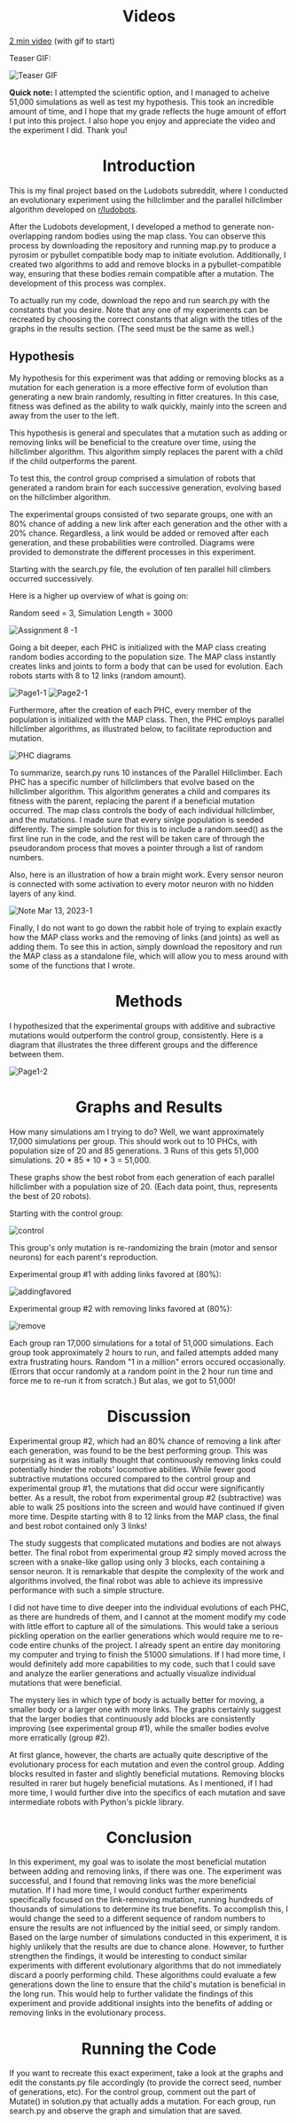 <h1 align="center"><b>Videos</b></h1>

[2 min video](https://youtu.be/cCtkKFuCfnA) (with gif to start)

Teaser GIF:

![Teaser GIF](https://user-images.githubusercontent.com/86979153/225202489-f22f2644-be47-4e15-bc07-e66664ee422b.gif)

**Quick note:** I attempted the scientific option, and I managed to acheive 51,000 simulations as well as test my hypothesis. This took an incredible amount of time, and I hope that my grade reflects the huge amount of effort I put into this project. I also hope you enjoy and appreciate the video and the experiment I did. Thank you!


<h1 align="center"><b>Introduction</b></h1>

This is my final project based on the Ludobots subreddit, where I conducted an evolutionary experiment using the hillclimber and the parallel hillclimber algorithm developed on [r/ludobots](https://www.reddit.com/r/ludobots/).

After the Ludobots development, I developed a method to generate non-overlapping random bodies using the map class. You can observe this process by downloading the repository and running map.py to produce a pyrosim or pybullet compatible body map to initiate evolution. Additionally, I created two algorithms to add and remove blocks in a pybullet-compatible way, ensuring that these bodies remain compatible after a mutation. The development of this process was complex.

To actually run my code, download the repo and run search.py with the constants that you desire. Note that any one of my experiments can be recreated by choosing the correct constants that align with the titles of the graphs in the results section. (The seed must be the same as well.)

<h2 align="left"><b>Hypothesis</b></h1>
My hypothesis for this experiment was that adding or removing blocks as a mutation for each generation is a more effective form of evolution than generating a new brain randomly, resulting in fitter creatures. In this case, fitness was defined as the ability to walk quickly, mainly into the screen and away from the user to the left.

This hypothesis is general and speculates that a mutation such as adding or removing links will be beneficial to the creature over time, using the hillclimber algorithm. This algorithm simply replaces the parent with a child if the child outperforms the parent.


To test this, the control group comprised a simulation of robots that generated a random brain for each successive generation, evolving based on the hillclimber algorithm.

The experimental groups consisted of two separate groups, one with an 80% chance of adding a new link after each generation and the other with a 20% chance. Regardless, a link would be added or removed after each generation, and these probabilities were controlled. Diagrams were provided to demonstrate the different processes in this experiment.

Starting with the search.py file, the evolution of ten parallel hill climbers occurred successively.

Here is a higher up overview of what is going on:

Random seed = 3, Simulation Length = 3000

![Assignment 8 -1](https://user-images.githubusercontent.com/86979153/224610453-9d058c7b-adb7-4313-bef5-b6658bb6a9d5.jpg)

Going a bit deeper, each PHC is initialized with the MAP class creating random bodies according to the population size. The MAP class instantly creates links and joints to form a body that can be used for evolution. Each robots starts with 8 to 12 links (random amount).


![Page1-1](https://user-images.githubusercontent.com/86979153/224611926-8b60ef86-6d20-47c5-a593-156ac07d03c0.jpg)
![Page2-1](https://user-images.githubusercontent.com/86979153/224611939-7252b450-3541-4e5b-9d07-78c0b76b9290.jpg)

Furthermore, after the creation of each PHC, every member of the population is initialized with the MAP class. Then, the PHC employs parallel hillclimber algorithms, as illustrated below, to facilitate reproduction and mutation.

![PHC diagrams ](https://user-images.githubusercontent.com/86979153/224931047-8baecba8-0a9e-4ff7-af1b-731f2735cd3b.jpg)


To summarize, search.py runs 10 instances of the Parallel Hillclimber. Each PHC has a specific number of hillclimbers that evolve based on the hillclimber algorithm. This algorithm generates a child and compares its fitness with the parent, replacing the parent if a beneficial mutation occurred. The map class controls the body of each individual hillclimber, and the mutations. I made sure that every sinlge population is seeded differently. The simple solution for this is to include a random.seed() as the first line run in the code, and the rest will be taken care of through the pseudorandom process that moves a pointer through a list of random numbers.

Also, here is an illustration of how a brain might work. Every sensor neuron is connected with some activation to every motor neuron with no hidden layers of any kind. 

![Note Mar 13, 2023-1](https://user-images.githubusercontent.com/86979153/224905255-8880d459-7c1f-41c1-b34c-b94e0d707282.jpg)

Finally, I do not want to go down the rabbit hole of trying to explain exactly how the MAP class works and the removing of links (and joints) as well as adding them. To see this in action, simply download the repository and run the MAP class as a standalone file, which will allow you to mess around with some of the functions that I wrote. 

<h1 align="center"><b>Methods</b></h1>

I hypothesized that the experimental groups with additive and subractive mutations would outperform the control group, consistently. Here is a diagram that illustrates the three different groups and the difference between them. 

![Page1-2](https://user-images.githubusercontent.com/86979153/224908981-e1233245-f209-491f-8254-5d490b148cf4.jpg)
<h1 align="center"><b>Graphs and Results</b></h1>

How many simulations am I trying to do? Well, we want approximately 17,000 simulations per group. This should work out to 10 PHCs, with population size of 20 and 85 generations. 3 Runs of this gets 51,000 simulations. 20 * 85 * 10 * 3 = 51,000. 

These graphs show the best robot from each generation of each parallel hillclimber with a population size of 20. (Each data point, thus, represents the best of 20 robots). 

Starting with the control group: 

![control](https://user-images.githubusercontent.com/86979153/224901843-d7479887-3ac6-4109-833c-9b9716e9d900.png)

This group's only mutation is re-randomizing the brain (motor and sensor neurons) for each parent's reproduction. 

Experimental group #1 with adding links favored at (80%): 

![addingfavored](https://user-images.githubusercontent.com/86979153/224905349-588b265c-3f97-44c0-af90-60450ea416c4.png)

Experimental group #2 with removing links favored at (80%): 

![remove](https://user-images.githubusercontent.com/86979153/224905436-87450e79-6864-4823-9dcd-82446d16bfc5.png)

Each group ran 17,000 simulations for a total of 51,000 simulations. Each group took approximately 2 hours to run, and failed attempts added many extra frustrating hours. Random "1 in a million" errors occured occasionally. (Errors that occur randomly at a random point in the 2 hour run time and force me to re-run it from scratch.) But alas, we got to 51,000!

<h1 align="center"><b>Discussion</b></h1>

Experimental group #2, which had an 80% chance of removing a link after each generation, was found to be the best performing group. This was surprising as it was initially thought that continuously removing links could potentially hinder the robots' locomotive abilities. While fewer good subtractive mutations occured compared to the control group and experimental group #1, the mutations that did occur were significantly better. As a result, the robot from experimental group #2 (subtractive) was able to walk 25 positions into the screen and would have continued if given more time. Despite starting with 8 to 12 links from the MAP class, the final and best robot contained only 3 links!

The study suggests that complicated mutations and bodies are not always better. The final robot from experimental group #2 simply moved across the screen with a snake-like gallop using only 3 blocks, each containing a sensor neuron. It is remarkable that despite the complexity of the work and algorithms involved, the final robot was able to achieve its impressive performance with such a simple structure.

I did not have time to dive deeper into the individual evolutions of each PHC, as there are hundreds of them, and I cannot at the moment modify my code with little effort to capture all of the simulations. This would take a serious pickling operation on the earlier generations which would require me to re-code entire chunks of the project. I already spent an entire day monitoring my computer and trying to finish the 51000 simulations. If I had more time, I would definitely add more capabilities to my code, such that I could save and analyze the earlier generations and actually visualize individual mutations that were beneficial.

The mystery lies in which type of body is actually better for moving, a smaller body or a larger one with more links. The graphs certainly suggest that the larger bodies that continuously add blocks are consistently improving (see experimental group #1), while the smaller bodies evolve more erratically (group #2). 

At first glance, however, the charts are actually quite descriptive of the evolutionary process for each mutation and even the control group. Adding blocks resulted in faster and slightly beneficial mutations. Removing blocks resulted in rarer but hugely beneficial mutations. As I mentioned, if I had more time, I would further dive into the specifics of each mutation and save intermediate robots with Python's pickle library.

<h1 align="center"><b>Conclusion</b></h1>
In this experiment, my goal was to isolate the most beneficial mutation between adding and removing links, if there was one. The experiment was successful, and I found that removing links was the more beneficial mutation. If I had more time, I would conduct further experiments specifically focused on the link-removing mutation, running hundreds of thousands of simulations to determine its true benefits. To accomplish this, I would change the seed to a different sequence of random numbers to ensure the results are not influenced by the initial seed, or simply random. Based on the large number of simulations conducted in this experiment, it is highly unlikely that the results are due to chance alone. However, to further strengthen the findings, it would be interesting to conduct similar experiments with different evolutionary algorithms that do not immediately discard a poorly performing child. These algorithms could evaluate a few generations down the line to ensure that the child's mutation is beneficial in the long run. This would help to further validate the findings of this experiment and provide additional insights into the benefits of adding or removing links in the evolutionary process.

<h1 align="center"><b>Running the Code</b></h1>
If you want to recreate this exact experiment, take a look at the graphs and edit the constants.py file accordingly (to provide the correct seed, number of generations, etc). For the control group, comment out the part of Mutate() in solution.py that actually adds a mutation. For each group, run search.py and observe the graph and simulation that are saved. 
